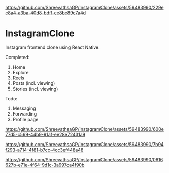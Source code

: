 
https://github.com/ShreevathsaGP/InstagramClone/assets/59483990/229ec8a4-a3ba-40d8-bdff-ce8bc89c7a4d
# InstagramClone
Instagram frontend clone using React Native.

Completed:
1. Home
2. Explore
3. Reels
4. Posts (incl. viewing)
5. Stories (incl. viewing)

Todo:
1. Messaging
2. Forwarding
3. Profile page


<div style = {display: flex, flexDirection: column>

https://github.com/ShreevathsaGP/InstagramClone/assets/59483990/600e77d5-c569-44b9-91af-ee28e72431a9

https://github.com/ShreevathsaGP/InstagramClone/assets/59483990/7b94f293-a714-4f81-b7cc-4cc3ef448a48

https://github.com/ShreevathsaGP/InstagramClone/assets/59483990/0616627b-e71e-4f64-9d1c-3a997ca4f90b
  
</div>

